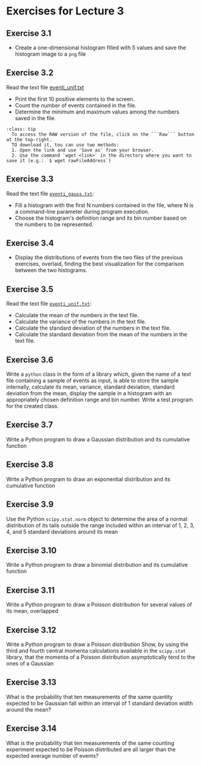 # Exercises for Lecture 3

## Exercise 3.1

  * Create a one-dimensional histogram filled with 5 values and save the histogram image to a `png` file

## Exercise 3.2

Read the text file [eventi_unif.txt](https://github.com/UnimibFisicaLaboratori/UnimibFisicaLabStatPython/blob/main/book/lectures/Lecture_03/exercises/eventi_unif.txt)

  * Print the first 10 positive elements to the screen.
  * Count the number of events contained in the file.
  * Determine the minimum and maximum values among the numbers saved in the file.

```{admonition} Instructions to download the file
:class: tip
  To access the RAW version of the file, click on the ```Raw``` button at the top-right. 
  TO download it, tou can use two methods:
  1. Open the link and use 'Save as' from your browser.
  2. Use the command `wget <link>` in the directory where you want to save it (e.g.: `$ wget rawFileAddress`)
```

## Exercise 3.3

Read the text file [```eventi_gauss.txt```](https://github.com/UnimibFisicaLaboratori/UnimibFisicaLabStatPython/blob/main/book/lectures/Lecture_03/exercises/eventi_gauss.txt):

  * Fill a histogram with the first N numbers contained in the file,
    where N is a command-line parameter during program execution.
  * Choose the histogram's definition range and its bin number
    based on the numbers to be represented.

## Exercise 3.4

  * Display the distributions of events from the two files of the previous exercises, overlaid,
    finding the best visualization for the comparison between the two histograms.

## Exercise 3.5

Read the text file [```eventi_unif.txt```](https://raw.githubusercontent.com/UnimibFisicaLaboratori/UnimibFisicaLab2/master/Lezione_03/programmi/eventi_unif.txt):
  * Calculate the mean of the numbers in the text file.
  * Calculate the variance of the numbers in the text file.
  * Calculate the standard deviation of the numbers in the text file.
  * Calculate the standard deviation from the mean of the numbers in the text file.

## Exercise 3.6

Write a ```python``` class in the form of a library which,
given the name of a text file containing a sample of events as input,
is able to store the sample internally,
calculate its mean, variance, standard deviation, standard deviation from the mean,
display the sample in a histogram
with an appropriately chosen definition range and bin number.
Write a test program for the created class.

## Exercise 3.7

Write a Python program to draw a Gaussian distribution and its cumulative function

## Exercise 3.8

Write a Python program to draw an exponential distribution and its cumulative function

## Exercise 3.9

Use the Python `scipy.stat.norm` object to determine the area of a normal distribution
of its tails outside the range included within an interval of 1, 2, 3, 4, and 5 standard deviations around its mean

## Exercise 3.10

Write a Python program to draw a binomial distribution and its cumulative function

## Exercise 3.11

Write a Python program to draw a Poisson distribution for several values of its mean, overlapped

## Exercise 3.12

Write a Python program to draw a Poisson distribution
Show, by using the third and fourth central momenta calculations available in the `scipy.stat` library,
that the momenta of a Poisson distribution asymptotically tend to the ones of a Gaussian

## Exercise 3.13

What is the probability that ten measurements of the same quantity
expected to be Gaussian fall within an interval of 1 standard deviation width around the mean?

## Exercise 3.14

What is the probability that ten measurements of the same counting experiment
expected to be Poisson distributed are all larger than the expected average number of events?
